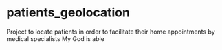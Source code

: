 # patients_geolocation
Project to locate patients in order to facilitate their home appointments by medical specialists
My God is able
